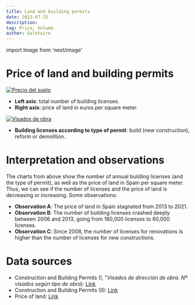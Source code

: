 ```yaml
---
title: Land and building permits
date: 2022-07-15
description:
tag: Price, Volume
author: Galetaire
---
```


import Image from 'next/image'

# Price of land and building permits

[![Precio del suelo](/images/llicenciesobra.png)](/images/llicenciesobra.png)

- **Left axis**: total number of building licenses.
- **Right axis**: price of land in euros per square meter.

[![Visados de obra](/images/tipusobra.png)](/images/tipusobra.png)

- **Building licenses according to type of permit**: build (new construction), reform or demolition.

# Interpretation and observations

The charts from above show the number of annual building licenses (and the type of permit), as well as the price of land in Spain per square meter. Thus, we can see if the number of licenses and the price of land is decreasing or increasing. Some observations:

- **Observation A**: The price of land in Spain stagnated from 2013 to 2021.
- **Observation B**: The number of building licenses crashed deeply between 2006 and 2013, going from 180,000 licenses to 60,000 licenses.
- **Observation C**: Since 2008, the number of licenses for renovations is higher than the number of licenses for new constructions.

# Data sources

- Construction and Building Permits (I, "_Visados de dirección de obra. Nº visados según tipo de obra_): [Link](https://www.fomento.gob.es/BE/?nivel=2&orden=09000000)
- Construction and Building Permits (II): [Link](https://apps.fomento.gob.es/BoletinOnline/?nivel=2&orden=10000000)
- Price of land: [Link](https://www.mitma.gob.es/el-ministerio/informacion-estadistica/vivienda-y-actuaciones-urbanas/estadisticas/suelo/estadisticas-de-precios-de-suelo-urbano)
